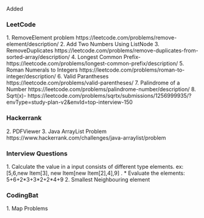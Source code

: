 Added 

<h3>LeetCode</h3>
1. RemoveElement problem https://leetcode.com/problems/remove-element/description/
2. Add Two Numbers Using ListNode
3. RemoveDuplicates https://leetcode.com/problems/remove-duplicates-from-sorted-array/description/
4. Longest Common Prefix- https://leetcode.com/problems/longest-common-prefix/description/
5. Roman Numerals to Integers https://leetcode.com/problems/roman-to-integer/description/
6. Valid Parantheses https://leetcode.com/problems/valid-parentheses/
7. Palindrome of a Number https://leetcode.com/problems/palindrome-number/description/
8. Sqrt(x)- https://leetcode.com/problems/sqrtx/submissions/1256999935/?envType=study-plan-v2&envId=top-interview-150

<h3>Hackerrank</h3>
2. PDFViewer
3. Java ArrayList Problem https://www.hackerrank.com/challenges/java-arraylist/problem

<h3>Interview Questions</h3>
1. Calculate the value in a input consists of different type elements. ex: [5,6,new Item[3], new Item[new Item[2],4],9] .
     *  Evaluate the elements: 5+6+2*3+3*2+2*4+9
2. Smallest Neighbouring element

<h3>CodingBat</h3>
1. Map Problems


